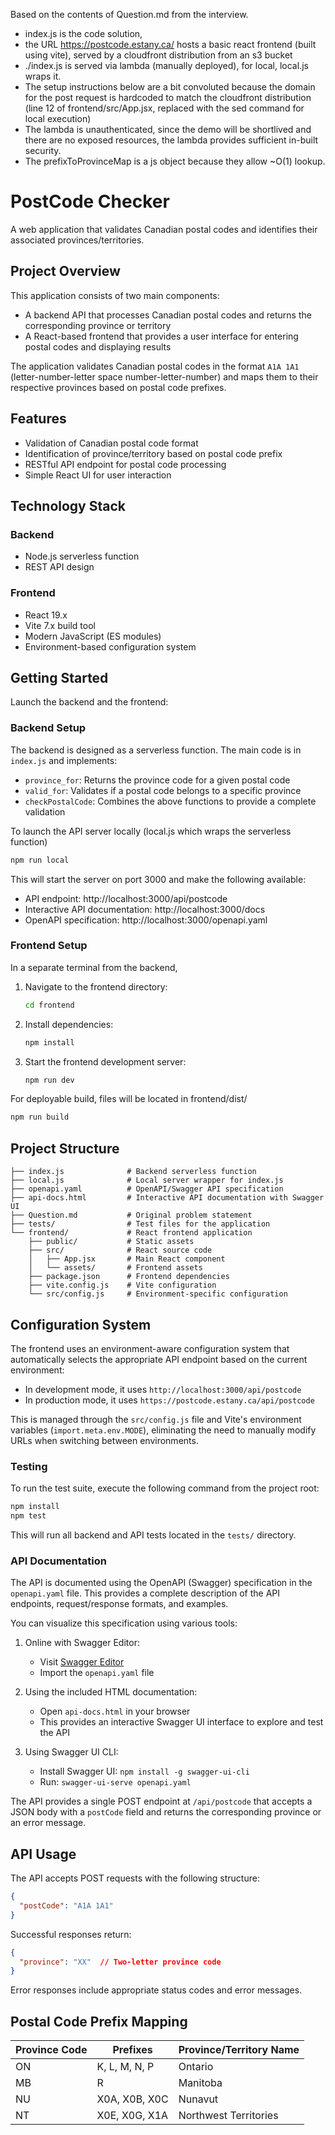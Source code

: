 Based on the contents of Question.md from the interview.
- index.js is the code solution, 
- the URL https://postcode.estany.ca/ hosts a basic react frontend (built using vite), served by a cloudfront distribution from an s3 bucket
- ./index.js is served via lambda (manually deployed), for local, local.js wraps it.
- The setup instructions below are a bit convoluted because the domain for the post request is hardcoded to match the cloudfront distribution (line 12 of frontend/src/App.jsx, replaced with the sed command for local execution)
- The lambda is unauthenticated, since the demo will be shortlived and there are no exposed resources, the lambda provides sufficient in-built security.
- The prefixToProvinceMap is a js object because they allow ~O(1) lookup.


# PostCode Checker

A web application that validates Canadian postal codes and identifies their associated provinces/territories.

## Project Overview

This application consists of two main components:
- A backend API that processes Canadian postal codes and returns the corresponding province or territory
- A React-based frontend that provides a user interface for entering postal codes and displaying results

The application validates Canadian postal codes in the format `A1A 1A1` (letter-number-letter space number-letter-number) and maps them to their respective provinces based on postal code prefixes.

## Features

- Validation of Canadian postal code format
- Identification of province/territory based on postal code prefix
- RESTful API endpoint for postal code processing
- Simple React UI for user interaction

## Technology Stack

### Backend
- Node.js serverless function
- REST API design

### Frontend
- React 19.x
- Vite 7.x build tool
- Modern JavaScript (ES modules)
- Environment-based configuration system

## Getting Started

Launch the backend and the frontend:

### Backend Setup

The backend is designed as a serverless function. The main code is in `index.js` and implements:
- `province_for`: Returns the province code for a given postal code
- `valid_for`: Validates if a postal code belongs to a specific province
- `checkPostalCode`: Combines the above functions to provide a complete validation

To launch the API server locally (local.js which wraps the serverless function)
   ```bash
   npm run local
   ```  

   This will start the server on port 3000 and make the following available:
   - API endpoint: http://localhost:3000/api/postcode
   - Interactive API documentation: http://localhost:3000/docs
   - OpenAPI specification: http://localhost:3000/openapi.yaml

### Frontend Setup

In a separate terminal from the backend,
 
1. Navigate to the frontend directory:
   ```bash
   cd frontend
   ```

2. Install dependencies:
   ```bash
   npm install
   ```

3. Start the frontend development server:
   ```bash
   npm run dev
   ```
For deployable build, files will be located in frontend/dist/
   ```bash
   npm run build
   ```

## Project Structure

```
├── index.js              # Backend serverless function
├── local.js              # Local server wrapper for index.js
├── openapi.yaml          # OpenAPI/Swagger API specification
├── api-docs.html         # Interactive API documentation with Swagger UI
├── Question.md           # Original problem statement
├── tests/                # Test files for the application
└── frontend/             # React frontend application
    ├── public/           # Static assets
    ├── src/              # React source code
    │   ├── App.jsx       # Main React component
    │   └── assets/       # Frontend assets
    ├── package.json      # Frontend dependencies
    ├── vite.config.js    # Vite configuration
    └── src/config.js     # Environment-specific configuration
```

## Configuration System

The frontend uses an environment-aware configuration system that automatically selects the appropriate API endpoint based on the current environment:

- In development mode, it uses `http://localhost:3000/api/postcode`
- In production mode, it uses `https://postcode.estany.ca/api/postcode`

This is managed through the `src/config.js` file and Vite's environment variables (`import.meta.env.MODE`), eliminating the need to manually modify URLs when switching between environments.

### Testing
To run the test suite, execute the following command from the project root:

```bash
npm install
npm test
```

This will run all backend and API tests located in the `tests/` directory.

### API Documentation

The API is documented using the OpenAPI (Swagger) specification in the `openapi.yaml` file. This provides a complete description of the API endpoints, request/response formats, and examples.

You can visualize this specification using various tools:

1. Online with Swagger Editor:
   - Visit [Swagger Editor](https://editor.swagger.io/)
   - Import the `openapi.yaml` file

2. Using the included HTML documentation:
   - Open `api-docs.html` in your browser
   - This provides an interactive Swagger UI interface to explore and test the API

3. Using Swagger UI CLI:
   - Install Swagger UI: `npm install -g swagger-ui-cli`
   - Run: `swagger-ui-serve openapi.yaml`

The API provides a single POST endpoint at `/api/postcode` that accepts a JSON body with a `postCode` field and returns the corresponding province or an error message.

## API Usage

The API accepts POST requests with the following structure:

```json
{
  "postCode": "A1A 1A1"
}
```

Successful responses return:

```json
{
  "province": "XX"  // Two-letter province code
}
```

Error responses include appropriate status codes and error messages.

## Postal Code Prefix Mapping

| Province Code | Prefixes      | Province/Territory Name |
|---------------|---------------|-------------------------|
| ON            | K, L, M, N, P | Ontario                 |
| MB            | R             | Manitoba                |
| NU            | X0A, X0B, X0C | Nunavut                 |
| NT            | X0E, X0G, X1A | Northwest Territories   |
